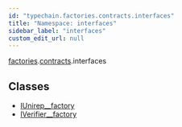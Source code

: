```yaml
---
id: "typechain.factories.contracts.interfaces"
title: "Namespace: interfaces"
sidebar_label: "interfaces"
custom_edit_url: null
---
```


[factories](typechain.factories.md).[contracts](typechain.factories.contracts.md).interfaces

## Classes

- [IUnirep\_\_factory](../classes/typechain.factories.contracts.interfaces.IUnirep__factory.md)
- [IVerifier\_\_factory](../classes/typechain.factories.contracts.interfaces.IVerifier__factory.md)
